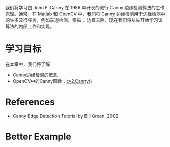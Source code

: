 

我们将学习由 John F. Canny 在 1986 年开发的流行 Canny 边缘检测算法的工作原理。通常，在 Matlab 和 OpenCV 中，我们将 Canny 边缘检测用于边缘检测中的许多流行任务，例如车道检测、素描 ，边框去除，现在我们将从头开始学习该算法的内部工作和实现。

# 学习目标
在本章中，我们将了解
- Canny边缘检测的概念
- OpenCV中的Canny函数：[cv2.Canny()](https://docs.opencv.org/3.1.0/dd/d1a/group__imgproc__feature.html#ga04723e007ed888ddf11d9ba04e2232de)


# References
- Canny Edge Detection Tutorial by Bill Green, 2002.

# Better Example
